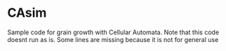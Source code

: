 # CAsim
Sample code for grain growth with Cellular Automata. Note that this code doesnt run as is. Some lines are missing because it is not for general use
